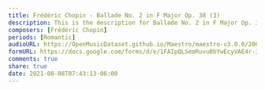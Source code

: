 ```yaml
---
title: Frédéric Chopin - Ballade No. 2 in F Major Op. 38 (3)
description: This is the description for Ballade No. 2 in F Major Op. 38 by Frédéric Chopin
composers: [Frédéric Chopin]
periods: [Romantic]
audioURL: https://OpenMusicDataset.github.io/Maestro/maestro-v3.0.0/2008/MIDI-Unprocessed_15_R1_2008_01-04_ORIG_MID--AUDIO_15_R1_2008_wav--3.midi
formURL: https://docs.google.com/forms/d/e/1FAIpQLSemRuvuBbYwEcyVAE4r-3BFZ_qPGyH3jFJr6wYyVwOcKjZB-g/viewform
comments: true
share: true
date: 2021-08-08T07:43:13-06:00
---
```

